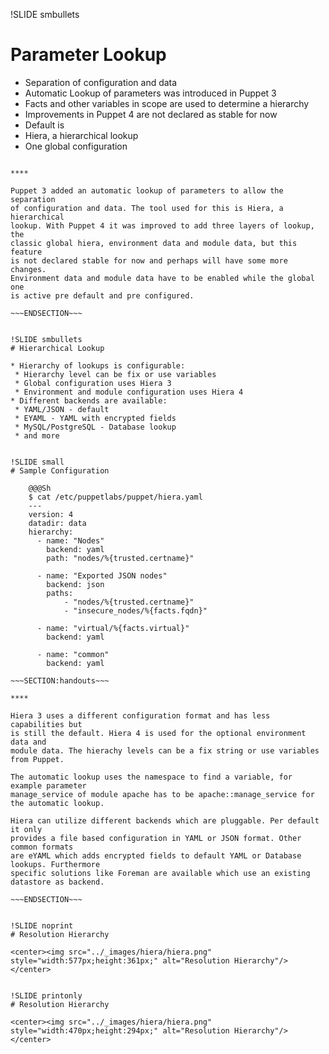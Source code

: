 !SLIDE smbullets
# Parameter Lookup

* Separation of configuration and data
* Automatic Lookup of parameters was introduced in Puppet 3
* Facts and other variables in scope are used to determine a hierarchy
* Improvements in Puppet 4 are not declared as stable for now
* Default is
 * Hiera, a hierarchical lookup
 * One global configuration

~~~SECTION:handouts~~~

****

Puppet 3 added an automatic lookup of parameters to allow the separation
of configuration and data. The tool used for this is Hiera, a hierarchical
lookup. With Puppet 4 it was improved to add three layers of lookup, the
classic global hiera, environment data and module data, but this feature
is not declared stable for now and perhaps will have some more changes.
Environment data and module data have to be enabled while the global one
is active pre default and pre configured.

~~~ENDSECTION~~~


!SLIDE smbullets
# Hierarchical Lookup

* Hierarchy of lookups is configurable:
 * Hierarchy level can be fix or use variables
 * Global configuration uses Hiera 3
 * Environment and module configuration uses Hiera 4
* Different backends are available:
 * YAML/JSON - default
 * EYAML - YAML with encrypted fields
 * MySQL/PostgreSQL - Database lookup
 * and more 


!SLIDE small
# Sample Configuration

    @@@Sh
    $ cat /etc/puppetlabs/puppet/hiera.yaml
    ---
    version: 4
    datadir: data
    hierarchy:
      - name: "Nodes"
        backend: yaml
        path: "nodes/%{trusted.certname}"

      - name: "Exported JSON nodes"
        backend: json
        paths:
            - "nodes/%{trusted.certname}"
            - "insecure_nodes/%{facts.fqdn}"

      - name: "virtual/%{facts.virtual}"
        backend: yaml    

      - name: "common"
        backend: yaml

~~~SECTION:handouts~~~

****

Hiera 3 uses a different configuration format and has less capabilities but
is still the default. Hiera 4 is used for the optional environment data and
module data. The hierachy levels can be a fix string or use variables from Puppet.

The automatic lookup uses the namespace to find a variable, for example parameter 
manage_service of module apache has to be apache::manage_service for the automatic lookup.

Hiera can utilize different backends which are pluggable. Per default it only
provides a file based configuration in YAML or JSON format. Other common formats
are eYAML which adds encrypted fields to default YAML or Database lookups. Furthermore
specific solutions like Foreman are available which use an existing datastore as backend.

~~~ENDSECTION~~~


!SLIDE noprint
# Resolution Hierarchy

<center><img src="../_images/hiera/hiera.png" style="width:577px;height:361px;" alt="Resolution Hierarchy"/></center>


!SLIDE printonly
# Resolution Hierarchy

<center><img src="../_images/hiera/hiera.png" style="width:470px;height:294px;" alt="Resolution Hierarchy"/></center>
